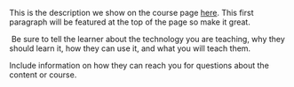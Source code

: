 This is the description we show on the course page [here](https://lab.github.com/Brotherlove012310/hello-world-path). This first paragraph will be featured at the top of the page so make it great.
​

​
Be sure to tell the learner about the technology you are teaching, why they should learn it, how they can use it, and what you will teach them.
​


Include information on how they can reach you for questions about the content or course. 